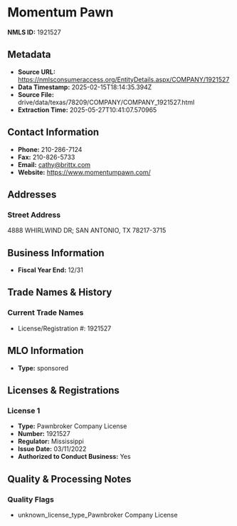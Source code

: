 # Momentum Pawn

**NMLS ID:** 1921527

## Metadata
- **Source URL:** https://nmlsconsumeraccess.org/EntityDetails.aspx/COMPANY/1921527
- **Data Timestamp:** 2025-02-15T18:14:35.394Z
- **Source File:** drive/data/texas/78209/COMPANY/COMPANY_1921527.html
- **Extraction Time:** 2025-05-27T10:41:07.570965

## Contact Information
- **Phone:** 210-286-7124
- **Fax:** 210-826-5733
- **Email:** cathy@brittx.com
- **Website:** https://www.momentumpawn.com/

## Addresses
### Street Address
4888 WHIRLWIND DR; SAN ANTONIO, TX 78217-3715

## Business Information
- **Fiscal Year End:** 12/31

## Trade Names & History
### Current Trade Names
- License/Registration #: 1921527

## MLO Information
- **Type:** sponsored

## Licenses & Registrations

### License 1
- **Type:** Pawnbroker Company License
- **Number:** 1921527
- **Regulator:** Mississippi
- **Issue Date:** 03/11/2022
- **Authorized to Conduct Business:** Yes

## Quality & Processing Notes
### Quality Flags
- unknown_license_type_Pawnbroker Company License
